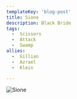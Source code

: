 ```yaml
---
templateKey: 'blog-post'
title: Sione
description: Black Bride
tags:
  -  Scissors
  -  Attack
  -  Swamp
allies:
  -  Gillian
  -  Azrael
  -  Klein

---
```

![Sione](/img/Sione.png)
